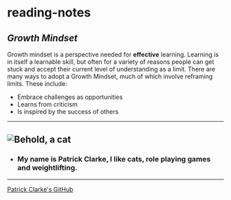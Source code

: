 # reading-notes
## ***Growth Mindset***
Growth mindset is a perspective needed for **effective** learning.  Learning is in itself a learnable skill, but often for a variety of reasons people can get stuck and accept their current level of understanding as a limit.  There are many ways to adopt a Growth Mindset, much of which involve reframing limits.  These include:
* Embrace challenges as opportunities
* Learns from criticism
* Is inspired by the success of others
---
![Behold, a cat](https://upload.wikimedia.org/wikipedia/commons/thumb/b/b1/VAN_CAT.png/220px-VAN_CAT.png)
---
* ### My name is Patrick Clarke, I like cats, role playing games and weightlifting. 
---
[Patrick Clarke's GitHub](https://github.com/PatrickPatch)


